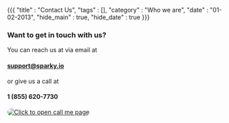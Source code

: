 {{{
    "title" : "Contact Us",
    "tags"  : [],
    "category" : "Who we are",
    "date" : "01-02-2013",
    "hide_main" : true,
    "hide_date" : true
}}}

### Want to get in touch with us?


You can reach us at via email at 
#### [support@sparky.io](mailto:support@sparky.io)

or give us a call at 
#### 1 (855) 620-7730

<a id='__imgButtonClickToCall' href='#'  onclick="window.open('http://myaccount.onebox.com/SECURE/C2CWidget/ClickToConnectSession.aspx?key=875ab190-b32b-49d3-a8eb-fe657aa93865&evoice=1','','width=570,height=280, left=40, top=100, resizable=no,scroll=yes,status=no,titlebar=no,toolbar=no,addressbar=no,copyhistory=no,navigationtoolbar=no')"  style='cursor:pointer;border:none'><img  src='http://myaccount.onebox.com/SECURE/Images/ClickToCallWidget/SystemImages3_h.jpg' alt='Click to open call me page' id='__imgClickToCall' style='border:0px; border-radius: 10px;' /></a>
